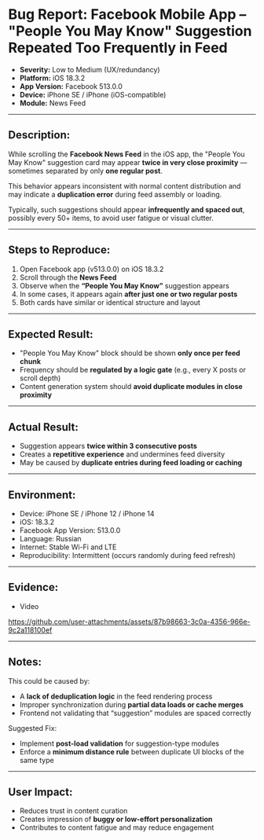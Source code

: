 # Bug Report: Facebook Mobile App – "People You May Know" Suggestion Repeated Too Frequently in Feed

- **Severity:** Low to Medium (UX/redundancy)  
- **Platform:** iOS 18.3.2  
- **App Version:** Facebook 513.0.0  
- **Device:** iPhone SE / iPhone (iOS-compatible)  
- **Module:** News Feed

---

## Description:

While scrolling the **Facebook News Feed** in the iOS app, the "People You May Know" suggestion card may appear **twice in very close proximity** — sometimes separated by only **one regular post**.  

This behavior appears inconsistent with normal content distribution and may indicate a **duplication error** during feed assembly or loading.

Typically, such suggestions should appear **infrequently and spaced out**, possibly every 50+ items, to avoid user fatigue or visual clutter.

---

## Steps to Reproduce:

1. Open Facebook app (v513.0.0) on iOS 18.3.2  
2. Scroll through the **News Feed**  
3. Observe when the **“People You May Know”** suggestion appears  
4. In some cases, it appears again **after just one or two regular posts**  
5. Both cards have similar or identical structure and layout

---

## Expected Result:

- "People You May Know" block should be shown **only once per feed chunk**  
- Frequency should be **regulated by a logic gate** (e.g., every X posts or scroll depth)  
- Content generation system should **avoid duplicate modules in close proximity**

---

## Actual Result:

- Suggestion appears **twice within 3 consecutive posts**  
- Creates a **repetitive experience** and undermines feed diversity  
- May be caused by **duplicate entries during feed loading or caching**

---

## Environment:

- Device: iPhone SE / iPhone 12 / iPhone 14  
- iOS: 18.3.2  
- Facebook App Version: 513.0.0  
- Language: Russian  
- Internet: Stable Wi-Fi and LTE  
- Reproducibility: Intermittent (occurs randomly during feed refresh)

---

## Evidence:

- Video 

https://github.com/user-attachments/assets/87b98663-3c0a-4356-966e-9c2a118100ef



---

## Notes:

This could be caused by:
- A **lack of deduplication logic** in the feed rendering process  
- Improper synchronization during **partial data loads or cache merges**  
- Frontend not validating that “suggestion” modules are spaced correctly

Suggested Fix:
- Implement **post-load validation** for suggestion-type modules  
- Enforce a **minimum distance rule** between duplicate UI blocks of the same type

---

## User Impact:

- Reduces trust in content curation  
- Creates impression of **buggy or low-effort personalization**  
- Contributes to content fatigue and may reduce engagement
